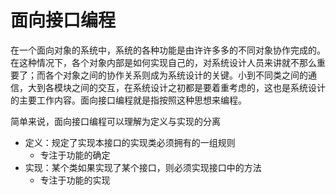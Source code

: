 # 面向接口编程
在一个面向对象的系统中，系统的各种功能是由许许多多的不同对象协作完成的。在这种情况下，各个对象内部是如何实现自己的，对系统设计人员来讲就不那么重要了；而各个对象之间的协作关系则成为系统设计的关键。小到不同类之间的通信，大到各模块之间的交互，在系统设计之初都是要着重考虑的，这也是系统设计的主要工作内容。面向接口编程就是指按照这种思想来编程。

简单来说，面向接口编程可以理解为定义与实现的分离
* 定义：规定了实现本接口的实现类必须拥有的一组规则
    * 专注于功能的确定
* 实现：某个类如果实现了某个接口，则必须实现接口中的方法
    * 专注于功能的实现